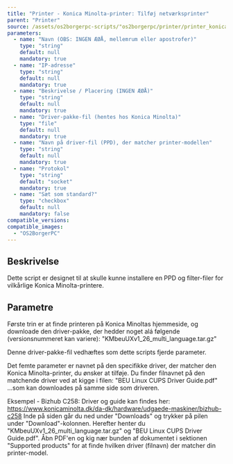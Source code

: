 ```yaml
---
title: "Printer - Konica Minolta-printer: Tilføj netværksprinter"
parent: "Printer"
source: /assets/os2borgerpc-scripts/"os2borgerpc/printer/printer_konica_minolta_add.sh"
parameters:
  - name: "Navn (OBS: INGEN ÆØÅ, mellemrum eller apostrofer)"
    type: "string"
    default: null
    mandatory: true
  - name: "IP-adresse"
    type: "string"
    default: null
    mandatory: true
  - name: "Beskrivelse / Placering (INGEN ÆØÅ)"
    type: "string"
    default: null
    mandatory: true
  - name: "Driver-pakke-fil (hentes hos Konica Minolta)"
    type: "file"
    default: null
    mandatory: true
  - name: "Navn på driver-fil (PPD), der matcher printer-modellen"
    type: "string"
    default: null
    mandatory: true
  - name: "Protokol"
    type: "string"
    default: "socket"
    mandatory: true
  - name: "Sæt som standard?"
    type: "checkbox"
    default: null
    mandatory: false
compatible_versions:
compatible_images:
  - "OS2BorgerPC"
---
```


## Beskrivelse
Dette script er designet til at skulle kunne installere en PPD og filter-filer for vilkårlige Konica Minolta-printere.

## Parametre
Første trin er at finde printeren på Konica Minoltas hjemmeside, og downloade den driver-pakke, der hedder noget alá følgende (versionsnummeret kan variere): "KMbeuUXv1_26_multi_language.tar.gz"

Denne driver-pakke-fil vedhæftes som dette scripts fjerde parameter.

Det femte parameter er navnet på den specifikke driver, der matcher den Konica Minolta-printer, du ønsker at tilføje. Du finder filnavnet på den matchende driver ved at kigge i filen:
"BEU Linux CUPS Driver Guide.pdf"
...som kan downloades på samme side som driveren.

Eksempel - Bizhub C258:
Driver og guide kan findes her:
https://www.konicaminolta.dk/da-dk/hardware/udgaede-maskiner/bizhub-c258
Inde på siden går du ned under "Downloads" og trykker på pilen under "Download"-kolonnen. Herefter henter du "KMbeuUXv1_26_multi_language.tar.gz" og "BEU Linux CUPS Driver Guide.pdf". 
Åbn PDF'en og kig nær bunden af dokumentet i sektionen "Supported products" for at finde hvilken driver (filnavn) der matcher din printer-model.


